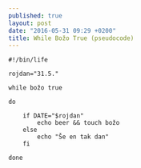 ```yaml
---
published: true
layout: post
date: "2016-05-31 09:29 +0200"
title: While Božo True (pseudocode)
---
```


    #!/bin/life
    
    rojdan="31.5."
    
    while božo true 
    
    do
    
    	if DATE="$rojdan"
    		echo beer && touch božo
    	else
	    	echo "Še en tak dan"
	    fi

    done
